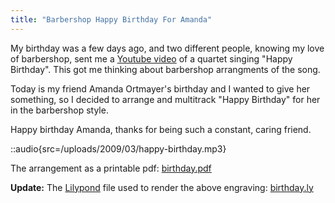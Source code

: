 ```yaml
---
title: "Barbershop Happy Birthday For Amanda"
---
```


My birthday was a few days ago, and two different people, knowing my love of barbershop, sent me a [Youtube video](http://www.youtube.com/watch?v=Q1ljOdTM9l4) of a quartet singing "Happy Birthday". This got me thinking about barbershop arrangments of the song. 

Today is my friend Amanda Ortmayer's birthday and I wanted to give her something, so I decided to arrange and multitrack "Happy Birthday" for her in the barbershop style. 

Happy birthday Amanda, thanks for being such a constant, caring friend.

::audio{src=/uploads/2009/03/happy-birthday.mp3}

The arrangement as a printable pdf: [birthday.pdf](/uploads/2009/03/birthday.pdf)

**Update:**
The [Lilypond](http://lilypond.org/web/) file used to render the above engraving: [birthday.ly](/uploads/2009/03/birthday.ly)
